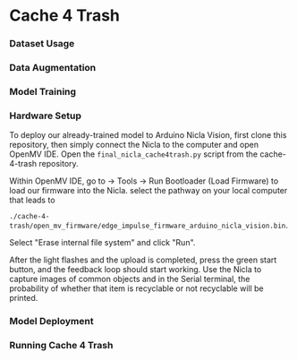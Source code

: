 # Cache 4 Trash

### Dataset Usage

### Data Augmentation

### Model Training

### Hardware Setup

To deploy our already-trained model to Arduino Nicla Vision, first clone this repository, then simply connect the Nicla to the computer and open OpenMV IDE. Open the `final_nicla_cache4trash.py` script from the cache-4-trash repository. 

Within OpenMV IDE, go to -> Tools -> Run Bootloader (Load Firmware) to load our firmware into the Nicla. select the pathway on your local computer that leads to

`./cache-4-trash/open_mv_firmware/edge_impulse_firmware_arduino_nicla_vision.bin`. 

Select "Erase internal file system" and click "Run". 

After the light flashes and the upload is completed, press the green start button, and the feedback loop should start working. Use the Nicla to capture images of common objects and in the Serial terminal, the probability of whether that item is recyclable or not recyclable will be printed.

### Model Deployment

### Running Cache 4 Trash
